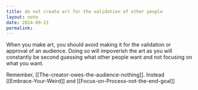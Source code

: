 ```yaml
---
title: do not create art for the validation of other people
layout: note
date: 2024-09-21
permalink:
---
```


When you make art, you should avoid making it for the validation or approval of an audience. Doing so will impoverish the art as you will constantly be second guessing what other people want and not focusing on what you want.

Remember,  [[The-creator-owes-the-audience-nothing]]. Instead [[Embrace-Your-Weird]] and [[Focus-on-Process-not-the-end-goal]]

